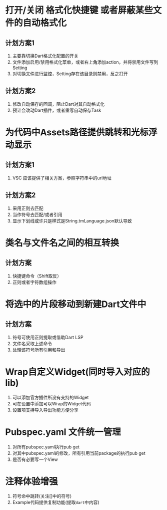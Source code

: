 
# 打开/关闭 格式化快捷键 或者屏蔽某些文件的自动格式化
  ## 计划方案1
  1. 主要靠切换Dart格式化配置的开关
  2. 文件添加启用/禁用格式化菜单，或者右上角添加action，并将禁用文件写到Setting
  3. 对切换文件进行监控，Setting存在该目录则禁用，反之打开

  ## 计划方案2
  1. 修改自动保存的回调，阻止Dart对其自动格式化
  2. 预计会改动Dart插件，或者重写自动保存Task

# 为代码中Assets路径提供跳转和光标浮动显示
  ## 计划方案1
  1. VSC 应该提供了相关方案，参照字符串中的url地址
 
  ## 计划方案2
  1. 采用正则去匹配
  2. 当作符号去匹配/或者引用
  3. 显示下划线或许只是样式是String.tmLanguage.json默认导致

  # 类名与文件名之间的相互转换
  ## 计划方案
  1. 快捷键命令（Shift取反）
  2. 正则或者字符数组操作

# 将选中的片段移动到新建Dart文件中
  ## 计划方案
  1. 符号可使用正则提取或借助Dart LSP
  2. 文件名采取上述命令
  3. 处理该符号所有引用和导出

# Wrap自定义Widget(同时导入对应的lib)

  1. 可以添加官方插件所没有支持的Widget
  2. 可在设置中添加可以Wrap的Widget代码
  3. 设置项支持导入导出功能方便分享

  # Pubspec.yaml 文件统一管理

  1. 对所有pubspec.yaml执行pub get
  2. 对其中pubspec.yaml的修改，所有引用当前package的执行pub get
  3. 是否有必要写一个View

# 注释体验增强
 
  1. 符号命中跳转(关注[]中的符号)
  2. Example代码提供复制功能(提取```dart```中内容)